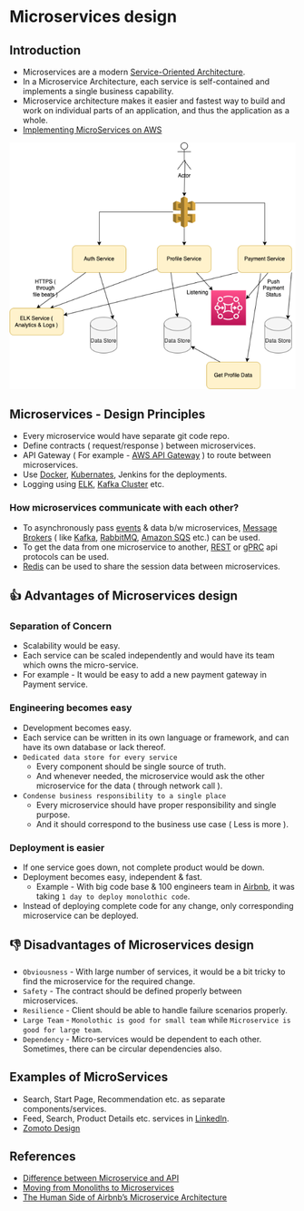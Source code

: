 # Microservices design

## Introduction
- Microservices are a modern [Service-Oriented Architecture](https://www.geeksforgeeks.org/service-oriented-architecture/).
- In a Microservice Architecture, each service is self-contained and implements a single business capability.
- Microservice architecture makes it easier and fastest way to build and work on individual parts of an application, and thus the application as a whole.
- [Implementing MicroServices on AWS](../../2_AWSComponents/0_AWSDesigns/MicroservicesOnAWS.md)

![img.png](assests/MonolothicToMicroService.drawio.png)

## Microservices - Design Principles
- Every microservice would have separate git code repo.
- Define contracts ( request/response ) between microservices.
- API Gateway ( For example - [AWS API Gateway](../../2_AWSComponents/1_NetworkingAndContentDelivery/) ) to route between microservices.
- Use [Docker](../6_DevOps/Docker.md), [Kubernates](../6_DevOps/Kubernates.md), Jenkins for the deployments.
- Logging using [ELK](../7_MonitoringTools/ELK.md), [Kafka Cluster](../4_MessageBrokers/Kafka.md) etc.

### How microservices communicate with each other?
- To asynchronously pass [events](../0_SystemGlossaries/EventDrivenArchitecture.md) & data b/w microservices, [Message Brokers](../4_MessageBrokers) ( like [Kafka](../4_MessageBrokers/Kafka.md), [RabbitMQ](../4_MessageBrokers/RabbitMQ.md), [Amazon SQS](../../2_AWSComponents/5_MessageBrokerServices/AmazonSQS.md) etc.) can be used.
- To get the data from one microservice to another, [REST](../2_APITechOptions/REST.md) or [gPRC](../2_APITechOptions/gPRC.md) api protocols can be used.
- [Redis](../5_Redis) can be used to share the session data between microservices.

## :thumbsup: Advantages of Microservices design

### Separation of Concern
- Scalability would be easy. 
- Each service can be scaled independently and would have its team which owns the micro-service.
- For example - It would be easy to add a new payment gateway in Payment service.

### Engineering becomes easy
- Development becomes easy.
- Each service can be written in its own language or framework, and can have its own database or lack thereof.
- `Dedicated data store for every service` 
  - Every component should be single source of truth. 
  - And whenever needed, the microservice would ask the other microservice for the data ( through network call ).
- `Condense business responsibility to a single place` 
  - Every microservice should have proper responsibility and single purpose. 
  - And it should correspond to the business use case ( Less is more ).

### Deployment is easier
- If one service goes down, not complete product would be down.
- Deployment becomes easy, independent & fast. 
  - Example - With big code base & 100 engineers team in [Airbnb](https://www.infoq.com/presentations/airbnb-culture-soa/), it was taking `1 day to deploy monolothic code`.
- Instead of deploying complete code for any change, only corresponding microservice can be deployed.

## :thumbsdown: Disadvantages of Microservices design
- `Obviousness` - With large number of services, it would be a bit tricky to find the microservice for the required change.
- `Safety` - The contract should be defined properly between microservices.
- `Resilience` - Client should be able to handle failure scenarios properly.
- `Large Team` - `Monolothic is good for small team` while `Microservice is good for large team`.
- `Dependency` - Micro-services would be dependent to each other. Sometimes, there can be circular dependencies also.

## Examples of MicroServices
- Search, Start Page, Recommendation etc. as separate components/services.
- Feed, Search, Product Details etc. services in [LinkedIn](https://www.linkedin.com/feed/).
- [Zomoto Design](../../3_HLDDesignProblems/ZomatoDesign)

## References
- [Difference between Microservice and API](https://www.geeksforgeeks.org/difference-between-microservice-and-api/)
- [Moving from Monoliths to Microservices](https://www.youtube.com/watch?v=rckfN7xFig0&list=PLMCXHnjXnTnvo6alSjVkgxV-VH6EPyvoX&index=34)
- [The Human Side of Airbnb’s Microservice Architecture](https://www.infoq.com/presentations/airbnb-culture-soa/)